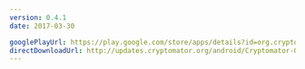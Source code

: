 ```yaml
---
version: 0.4.1
date: 2017-03-30

googlePlayUrl: https://play.google.com/store/apps/details?id=org.cryptomator.beta
directDownloadUrl: http://updates.cryptomator.org/android/Cryptomator-0.4.1.apk
---
```

